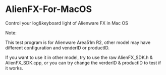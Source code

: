 # AlienFX-For-MacOS
Control your log&amp;keyboard light of Alienware FX in Mac OS

Note:

This test program is for Alienware Area51m R2, other model may have different configuration and venderID or productID.

If you want to use it in other model, try to use the raw AlienFX_SDK.h & AlienFX_SDK.cpp, or you can try change the verderID & productID to test if it works.
